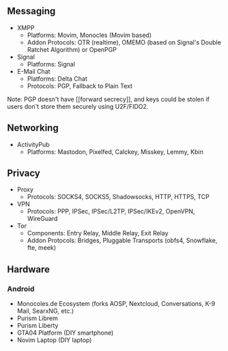 ## Messaging
- XMPP
	- Platforms: Movim, Monocles (Movim based)
	- Addon Protocols: OTR (realtime), OMEMO (based on Signal's Double Ratchet Algorithm) or OpenPGP
- Signal
	- Platforms: Signal
- E-Mail Chat
	- Platforms: Delta Chat
	- Protocols: PGP, Fallback to Plain Text

Note: PGP doesn't have [[forward secrecy]], and keys could be stolen if users don't store them securely using U2F/FIDO2.
## Networking
- ActivityPub
	- Platforms: Mastodon, Pixelfed, Calckey, Misskey, Lemmy, Kbin
## Privacy
- Proxy
	- Protocols: SOCKS4, SOCKS5, Shadowsocks, HTTP, HTTPS, TCP
- VPN
	- Protocols: PPP, IPSec, IPSec/L2TP, IPSec/IKEv2, OpenVPN, WireGuard
- Tor
	- Components: Entry Relay, Middle Relay, Exit Relay
	- Addon Protocols: Bridges, Pluggable Transports (obfs4, Snowflake, fte, meek)
## Hardware
### Android
- Monocoles.de Ecosystem (forks AOSP, Nextcloud, Conversations, K-9 Mail, SearxNG, etc.)
- Purism Librem
- Purism Liberty
- GTA04 Platform (DIY smartphone)
- Novim Laptop (DIY laptop)
